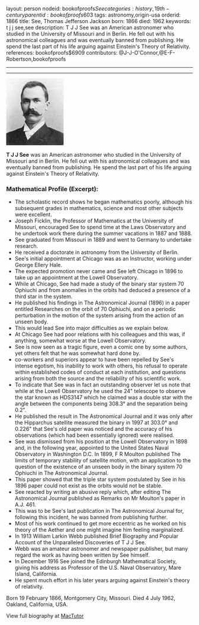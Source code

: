 layout: person
nodeid: bookofproofs$See
categories: history,19th-century
parentid: bookofproofs$603
tags: astronomy,origin-usa
orderid: 1866
title: See, Thomas Jefferson Jackson
born: 1866
died: 1962
keywords: t j j see,see
description: T J J See was an American astronomer who studied in the University of Missouri and in Berlin. He fell out with his astronomical colleagues and was eventually banned from publishing. He spend the last part of his life arguing against Einstein's Theory of Relativity.
references: bookofproofs$6909
contributors: @J-J-O'Connor,@E-F-Robertson,bookofproofs

---



---

![See.jpg](https://github.com/bookofproofs/bookofproofs.github.io/blob/main/_sources/_assets/images/portraits/See.jpg?raw=true)

**T J J See** was an American astronomer who studied in the University of Missouri and in Berlin. He fell out with his astronomical colleagues and was eventually banned from publishing. He spend the last part of his life arguing against Einstein's Theory of Relativity.

### Mathematical Profile (Excerpt):
* The scholastic record shows he began mathematics poorly, although his subsequent grades in mathematics, science and most other subjects were excellent.
* Joseph Ficklin, the Professor of Mathematics at the University of Missouri, encouraged See to spend time at the Laws Observatory and he undertook work there during the summer vacations in 1887 and 1888.
* See graduated from Missouri in 1889 and went to Germany to undertake research.
* He received a doctorate in astronomy from the University of Berlin.
* See's initial appointment at Chicago was as an Instructor, working under George Ellery Hale.
* The expected promotion never came and See left Chicago in 1896 to take up an appointment at the Lowell Observatory.
* While at Chicago, See had made a study of the binary star system 70 Ophiuchi and from anomalies in the orbits had deduced a presence of a third star in the system.
* He published his findings in The Astronomical Journal (1896) in a paper entitled Researches on the orbit of 70 Ophiuchi, and on a periodic perturbation in the motion of the system arising from the action of an unseen body.
* This would lead See into major difficulties as we explain below.
* At Chicago See had poor relations with his colleagues and this was, if anything, somewhat worse at the Lowell Observatory.
* See is now seen as a tragic figure, even a comic one by some authors, yet others felt that he was somewhat hard done by.
* co-workers and superiors appear to have been repelled by See's intense egotism, his inability to work with others, his refusal to operate within established codes of conduct at each institution, and questions arising from both the source and the reliability of his scientific work.
* To indicate that See was in fact an outstanding observer let us note that while at the Lowell Observatory he used the 24" telescope to observe the star known as HDS3147 which he claimed was a double star with the angle between the components being 308.3°  and the separation being 0.2".
* He published the result in The Astronomical Journal  and it was only after the Hipparchus satellite measured the binary in 1997 at 303.0°  and 0.226" that See's old paper was noticed and the accuracy of his observations (which had been essentially ignored) were realised.
* See was dismissed from his position at the Lowell Observatory in 1898 and, in the following year, appointed to the United States Naval Observatory in Washington D.C. In 1899, F R Moulton published The limits of temporary stability of satellite motion, with an application to the question of the existence of an unseen body in the binary system 70 Ophiuchi  in The Astronomical Journal.
* This paper showed that the triple star system postulated by See in his 1896 paper could not exist as the orbits would not be stable.
* See reacted by writing an abusive reply which, after editing The Astronomical Journal  published as Remarks on Mr Moulton's paper in A.J. 461.
* This was to be See's last publication in The Astronomical Journal  for, following this incident, he was banned from publishing further.
* Most of his work continued to get more eccentric as he worked on his theory of the Aether and one might imagine him feeling marginalized.
* In 1913 William Larkin Webb published Brief Biography and Popular Account of the Unparalleled Discoveries of T J J See.
* Webb was an amateur astronomer and newspaper publisher, but many regard the work as having been written by See himself.
* In December 1916 See joined the Edinburgh Mathematical Society, giving his address as Professor of the U.S. Naval Observatory, Mare Island, California.
* He spent much effort in his later years arguing against Einstein's theory of relativity.

Born 19 February 1866, Montgomery City, Missouri. Died 4 July 1962, Oakland, California, USA.

View full biography at [MacTutor](https://mathshistory.st-andrews.ac.uk/Biographies/See/)
